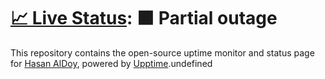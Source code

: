 # [📈 Live Status](https://status.adhari.com): <!--live status--> **🟧 Partial outage**

This repository contains the open-source uptime monitor and status page for [Hasan AlDoy](https://doy.tech), powered by [Upptime](https://github.com/upptime/upptime).undefined
